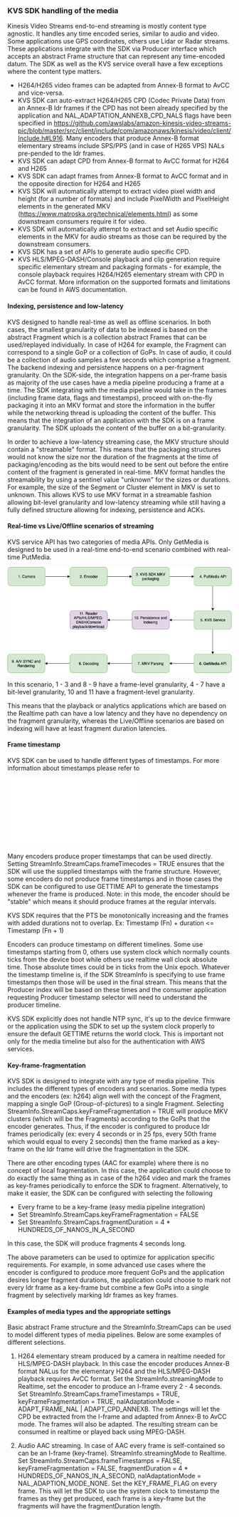 ### KVS SDK handling of the media

Kinesis Video Streams end-to-end streaming is mostly content type agnostic. It handles any time encoded series, similar to audio and video. Some applications use GPS coordinates, others use Lidar or Radar streams. These applications integrate with the SDK via Producer interface which accepts an abstract Frame structure that can represent any time-encoded datum. The SDK as well as the KVS service overall have a few exceptions where the content type matters.

* H264/H265 video frames can be adapted from Annex-B format to AvCC and vice-versa.
* KVS SDK can auto-extract H264/H265 CPD (Codec Private Data) from an Annex-B Idr frames if the CPD has not been already specified by the application and NAL_ADAPTATION_ANNEXB_CPD_NALS flags have been specified in https://github.com/awslabs/amazon-kinesis-video-streams-pic/blob/master/src/client/include/com/amazonaws/kinesis/video/client/Include.h#L916. Many encoders that produce Annex-B format elementary streams include SPS/PPS (and in case of H265 VPS) NALs pre-pended to the Idr frames.
* KVS SDK can adapt CPD from Annex-B format to AvCC format for H264 and H265
* KVS SDK can adapt frames from Annex-B format to AvCC format and in the opposite direction for H264 and H265
* KVS SDK will automatically attempt to extract video pixel width and height (for a number of formats) and include PixelWidth and PixelHeight elements in the generated MKV (https://www.matroska.org/technical/elements.html) as some downstream consumers require it for video.
* KVS SDK will automatically attempt to extract and set Audio specific elements in the MKV for audio streams as those can be required by the downstream consumers.
* KVS SDK has a set of APIs to generate audio specific CPD.
* KVS HLS/MPEG-DASH/Console playback and clip generation require specific elementary stream and packaging formats - for example, the console playback requires H264/H265 elementary stream with CPD in AvCC format. More information on the supported formats and limitations can be found in AWS documentation.


#### Indexing, persistence and low-latency

KVS designed to handle real-time as well as offline scenarios. In both cases, the smallest granularity of data to be indexed is based on the abstract Fragment which is a collection abstract Frames that can be used/replayed individually. In case of H264 for example, the Fragment can correspond to a single GoP or a collection of GoPs. In case of audio, it could be a collection of audio samples a few seconds which comprise a fragment. The backend indexing and persistence happens on a per-fragment granularity. On the SDK-side, the integration happens on a per-frame basis as majority of the use cases have a media pipeline producing a frame at a time. The SDK integrating with the media pipeline would take in the frames (including frame data, flags and timestamps), proceed with on-the-fly packaging it into an MKV format and store the information in the buffer while the networking thread is uploading the content of the buffer. This means that the integration of an application with the SDK is on a frame granularity. The SDK uploads the content of the buffer on a bit-granularity.

In order to achieve a low-latency streaming case, the MKV structure should contain a "streamable" format. This means that the packaging structures would not know the size nor the duration of the fragments at the time of packaging/encoding as the bits would need to be sent out before the entire content of the fragment is generated in real-time. MKV format handles the streamability by using a sentinel value "unknown" for the sizes or durations. For example, the size of the Segment or Cluster element in MKV is set to unknown. This allows KVS to use MKV format in a streamable fashion allowing bit-level granularity and low-latency streaming while still having a fully defined structure allowing for indexing, persistence and ACKs.


#### Real-time vs Live/Offline scenarios of streaming

KVS service API has two categories of media APIs. Only GetMedia is designed to be used in a real-time end-to-end scenario combined with real-time PutMedia. 

![GitHub Logo](/docs/Realtime_and_Live.png)


In this scenario, 1 - 3 and 8 - 9 have a frame-level granularity, 4 - 7 have a bit-level granularity, 10 and 11 have a fragment-level granularity.

This means that the playback or analytics applications which are based on the Realtime path can have a low latency and they have no dependency on the fragment granularity, whereas the Live/Offline scenarios are based on indexing will have at least fragment duration latencies.


#### Frame timestamp
KVS SDK can be used to handle different types of timestamps. For more information about timestamps please refer to

![GitHub Logo](/docs/timestamps.md)

Many encoders produce proper timestamps that can be used directly. Setting StreamInfo.StreamCaps.frameTimecodes = TRUE ensures that the SDK will use the supplied timestamps with the frame structure. However, some encoders do not produce frame timestamps and in those cases the SDK can be configured to use GETTIME API to generate the timestamps whenever the frame is produced. Note: in this mode, the encoder should be "stable" which means it should produce frames at the regular intervals. 

KVS SDK requires that the PTS be monotonically increasing and the frames with added durations not to overlap. Ex: Timestamp (Fn) + duration <= Timestamp (Fn + 1)

Encoders can produce timestamp on different timelines. Some use timestamps starting from 0, others use system clock which normally counts ticks from the device boot while others use realtime wall clock absolute time. Those absolute times could be in ticks from the Unix epoch. Whatever the timestamp timeline is, if the SDK StreamInfo is specifying to use frame timestamps then those will be used in the final stream. This means that the Producer index will be based on these times and the consumer application requesting Producer timestamp selector will need to understand the producer timeline.

KVS SDK explicitly does not handle NTP sync, it's up to the device firmware or the application using the SDK to set up the system clock properly to ensure the default GETTIME returns the world clock. This is important not only for the media timeline but also for the authentication with AWS services.


#### Key-frame-fragmentation

KVS SDK is designed to integrate with any type of media pipeline. This includes the different types of encoders and scenarios. Some media types and the encoders (ex: h264) align well with the concept of the Fragment, mapping a single GoP (Group-of-pictures) to a single Fragment. Selecting StreamInfo.StreamCaps.keyFrameFragmentation = TRUE will produce MKV clusters (which will be the Fragments) according to the GoPs that the encoder generates. Thus, if the encoder is configured to produce Idr frames periodically (ex: every 4 seconds or in 25 fps, every 50th frame which would equal to every 2 seconds) then the frame marked as a key-frame on the Idr frame will drive the fragmentation in the SDK.

There are other encoding types (AAC for example) where there is no concept of local fragmentation. In this case, the application could choose to do exactly the same thing as in case of the h264 video and mark the frames as key-frames periodically to enforce the SDK to fragment. Alternatively, to make it easier, the SDK can be configured with selecting the following

* Every frame to be a key-frame (easy media pipeline integration)
* Set StreamInfo.StreamCaps.keyFrameFragmentation = FALSE
* Set StreamInfo.StreamCaps.fragmentDuration = 4 * HUNDREDS_OF_NANOS_IN_A_SECOND

In this case, the SDK will produce fragments 4 seconds long.

The above parameters can be used to optimize for application specific requirements. For example, in some advanced use cases where the encoder is configured to produce more frequent GoPs and the application desires longer fragment durations, the application could choose to mark not every Idr frame as a key-frame but combine a few GoPs into a single fragment by selectively marking Idr frames as key frames.



#### Examples of media types and the appropriate settings

Basic abstract Frame structure and the StreamInfo.StreamCaps can be used to model different types of media pipelines. Below are some examples of different selections.

1) H264 elementary stream produced by a camera in realtime needed for HLS/MPEG-DASH playback. In this case the encoder produces Annex-B format NALus for the elementary H264 and the HLS/MPEG-DASH playback requires AvCC format. Set the StreamInfo.streamingMode to Realtime, set the encoder to produce an I-frame every 2 - 4 seconds. Set StreamInfo.StreamCaps.frameTimestamps = TRUE, keyFrameFragmentation = TRUE, nalAdaptationMode = ADAPT_FRAME_NAL | ADAPT_CPD_ANNEXB. The settings will let the CPD be extracted from the I-frame and adapted from Annex-B to AvCC mode. The frames will also be adapted. The resulting stream can be consumed in realtime or played back using MPEG-DASH.

2) Audio AAC streaming. In case of AAC every frame is self-contained so can be an I-frame (key-frame). StreamInfo.streamingMode to Realtime. Set StreamInfo.StreamCaps.frameTimestamps = FALSE, keyFrameFragmentation = FALSE, fragmentDuration = 4 * HUNDREDS_OF_NANOS_IN_A_SECOND, nalAdaptationMode = NAL_ADAPTION_MODE_NONE. Set the KEY_FRAME_FLAG on every frame. This will let the SDK to use the system clock to timestamp the frames as they get produced, each frame is a key-frame but the fragments will have the fragmentDuration length.

